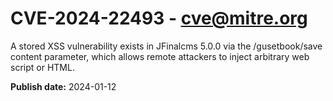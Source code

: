 # CVE-2024-22493 - cve@mitre.org

A stored XSS vulnerability exists in JFinalcms 5.0.0 via the /gusetbook/save content parameter, which allows remote attackers to inject arbitrary web script or HTML.

**Publish date:** 2024-01-12
